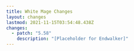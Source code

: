 ```yaml
---
title: White Mage Changes
layout: changes
lastmod: 2021-11-15T03:54:48.438Z
changes:
  - patch: "5.58"
    description: "[Placeholder for Endwalker]"
---
```

